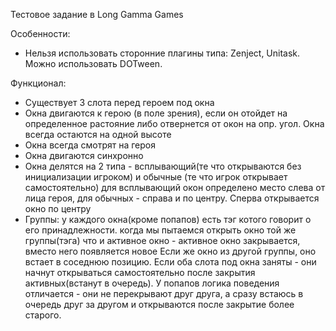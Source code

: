 Тестовое задание в Long Gamma Games

Особенности:
- Нельзя использовать сторонние плагины типа: Zenject, Unitask. Можно использовать DOTween.

Функционал:
- Существует 3 слота перед героем под окна
- Окна двигаются к герою (в поле зрения), если он отойдет на определенное растояние либо отвернется от окон на опр. угол. Окна всегда остаются на одной высоте
- Окна всегда смотрят на героя
- Окна двигаются синхронно
- Окна делятся на 2 типа - всплывающий(те что открываются без инициализации игроком) и обычные (те что игрок открывает самостоятельно)
для всплывающий окон определено место слева от лица героя, для обычных - справа и по центру. Сперва открывается окно по центру
- Группы: у каждого окна(кроме попапов) есть тэг котого говорит о его принадлежности. 
когда мы пытаемся открыть окно той же группы(тэга) что и активное окно - активное окно закрывается, вместо него появляется новое
Если же окно из другой группы, оно встает в соседнюю позицию. Если оба слота под окна заняты - они начнут открываться самостоятельно после закрытия активных(встанут в очередь).
У попапов логика поведения отличается - они не перекрывают друг друга, а сразу встаюсь в очередь друг за другом и открываются после закрытие более старого.

